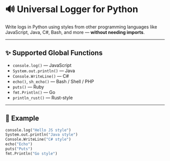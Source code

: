 # 🔊 Universal Logger for Python

Write logs in Python using styles from other programming languages like JavaScript, Java, C#, Bash, and more — **without needing imports**.

---

## ✨ Supported Global Functions

- `console.log()` — JavaScript
- `System.out.println()` — Java
- `Console.WriteLine()` — C#
- `echo()`, `sh_echo()` — Bash / Shell / PHP
- `puts()` — Ruby
- `fmt.Println()` — Go
- `println_rust()` — Rust-style

---

## 🧪 Example

```python
console.log("Hello JS style")
System.out.println("Java style")
Console.WriteLine("C# style")
echo("Echo")
puts("Puts")
fmt.Println("Go style")
